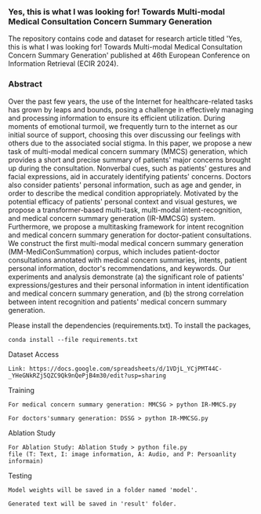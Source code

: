 ### Yes, this is what I was looking for! Towards Multi-modal Medical Consultation Concern Summary Generation

The repository contains code and dataset for research article titled 'Yes, this is what I was looking for! Towards Multi-modal Medical Consultation Concern Summary Generation' published at 46th European Conference on Information Retrieval (ECIR 2024). 

### Abstract
Over the past few years, the use of the Internet for healthcare-related tasks has grown by leaps and bounds, posing a challenge in effectively managing and processing information to ensure its efficient utilization. During moments of emotional turmoil, we frequently turn to the internet as our initial source of support, choosing this over discussing our feelings with others due to the associated social stigma. In this paper, we propose a new task of multi-modal medical concern summary (MMCS) generation, which provides a short and precise summary of patients' major concerns brought up during the consultation. Nonverbal cues, such as patients' gestures and facial expressions, aid in accurately identifying patients' concerns. Doctors also consider patients' personal information, such as age and gender, in order to describe the medical condition appropriately. Motivated by the potential efficacy of patients' personal context and visual gestures, we propose a transformer-based multi-task, multi-modal intent-recognition, and medical concern summary generation (IR-MMCSG) system. Furthermore, we propose a multitasking framework for intent recognition and medical concern summary generation for doctor-patient consultations. We construct the first multi-modal medical concern summary generation (MM-MediConSummation) corpus, which includes patient-doctor consultations annotated with medical concern summaries, intents, patient personal information, doctor's recommendations, and keywords. Our experiments and analysis demonstrate (a) the significant role of patients' expressions/gestures and their personal information in intent identification and medical concern summary generation, and (b) the strong correlation between intent recognition and patients' medical concern summary generation.


Please install the dependencies (requirements.txt). To install the packages, 

    conda install --file requirements.txt

Dataset Access 

    Link: https://docs.google.com/spreadsheets/d/1VDjL_YCjPMT44C-_YHeGNkRZj5QZC9Qk9nQePjB4m30/edit?usp=sharing

Training

    For medical concern summary generation: MMCSG > python IR-MMCS.py

    For doctors'summary generation: DSSG > python IR-MMCSG.py
    
Ablation Study

    For Ablation Study: Ablation Study > python file.py
    file (T: Text, I: image information, A: Audio, and P: Persoanlity informain)

Testing 

    Model weights will be saved in a folder named 'model'.

    Generated text will be saved in 'result' folder. 
